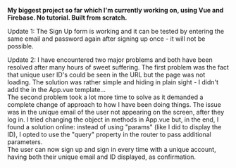<b>My biggest project so far which I'm currently working on, using Vue and Firebase. No tutorial. Built from scratch.</b>

Update 1: The Sign Up form is working and it can be tested by entering the same email and password again after signing up once - it will not be possible.

Update 2: I have encountered two major problems and both have been resolved after many hours of sweet suffering.
The first problem was the fact that unique user ID's could be seen in the URL but the page was not loading. The solution was rather simple and hiding in plain sight - I didn't add the <router-view /> in the App.vue template...
<br>
The second problem took a lot more time to solve as it demanded a complete change of approach to how I have been doing things. The issue was in the unique email of the user not appearing on the screen, after they log in. I tried changing the object in methods in App.vue but, in the end, I found a solution online: instead of using "params" (like I did to display the ID), I opted to use the "query" property in the router to pass additional parameters.
<br>
The user can now sign up and sign in every time with a unique account, having both their unique email and ID displayed, as confirmation.
